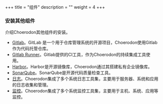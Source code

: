 +++
title = "组件"
description = ""
weight = 4
+++

### 安装其他组件

介绍Choerodon其他组件的安装。

- [Gitlab](./gitlab)。GitLab 是一个用于仓库管理系统的开源项目，Choerodon使用Gitlab作为代码托管仓库。
- [Gitlab Runner](./gitlab-runner)。Gitlab提供的CI工具，作为Choerodon的持续集成工具使用。
- [Harbor](./harbor)。Harbor是开源镜像库，Choerodon通过其搭建私有企业镜像库。
- [SonarQube](./sonarqube)。SonarQube是开源代码质量检查工具。
- [日志](./日志)。Choerodon集成了多个系统日志工具集，主要用于服务器、系统和应用的日志收集和管理。
- [监控](./监控)。Choerodon集成了多个系统监控工具集，主要用于主机、系统、应用等监控。
